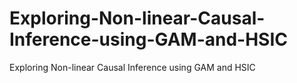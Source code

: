 # Exploring-Non-linear-Causal-Inference-using-GAM-and-HSIC
Exploring Non-linear Causal Inference using GAM and HSIC
